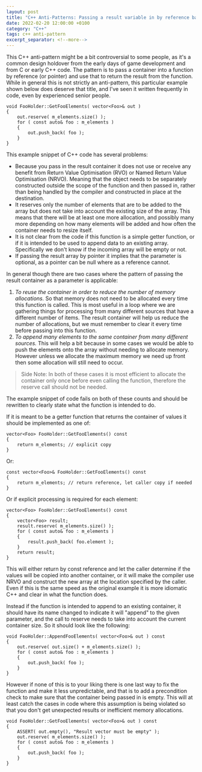 ```yaml
---
layout: post
title: "C++ Anti-Patterns: Passing a result variable in by reference badly"
date: 2022-02-20 12:00:00 +0100
category: "C++"
tags: c++ anti-pattern
excerpt_separator: <!--more-->
---
```

This C++ anti-pattern might be a bit controversial to some people, as it's a common design holdover from the early days of game development and from C or early C++ code. The pattern is to pass a container into a function by reference (or pointer) and use that to return the result from the function. While in general this is not strictly an anti-pattern, this particular example shown below does deserve that title, and I've seen it written frequently in code, even by experienced senior people.

```
void FooHolder::GetFooElements( vector<Foo>& out )
{
	out.reserve( m_elements.size() );
	for ( const auto& foo : m_elements )
	{
		out.push_back( foo );
	}
}
```

<!--more-->

This example snippet of C++ code has several problems:
* Because you pass in the result container it does not use or receive any benefit from Return Value Optimisation (RVO) or Named Return Value Optimisation (NRVO). Meaning that the object needs to be separately constructed outside the scope of the function and then passed in, rather than being handled by the compiler and constructed in place at the destination.
* It reserves only the number of elements that are to be added to the array but does not take into account the existing size of the array. This means that there will be at least one more allocation, and possibly many more depending on how many elements will be added and how often the container needs to resize itself.
* It is not clear from the code if this function is a simple getter function, or if it is intended to be used to append data to an existing array. Specifically we don't know if the incoming array will be empty or not.
* If passing the result array by pointer it implies that the parameter is optional, as a pointer can be null where as a reference cannot.

In general though there are two cases where the pattern of passing the result container as a parameter is applicable:
1. *To reuse the container in order to reduce the number of memory allocations.* So that memory does not need to be allocated every time this function is called. This is most useful in a loop where we are gathering things for processing from many different sources that have a different number of items. The result container will help us reduce the number of allocations, but we must remember to clear it every time before passing into this function.
2. *To append many elements to the same container from many different sources.* This will help a bit because in some cases we would be able to push the elements onto the array without needing to allocate memory. However unless we allocate the maximum memory we need up front then some allocation will still need to occur.

> Side Note: In both of these cases it is most efficient to allocate the container only once before even calling the function, therefore the reserve call should not be needed.

The example snippet of code fails on both of these counts and should be rewritten to clearly state what the function is intended to do.

If it is meant to be a getter function that returns the container of values it should be implemented as one of:

```
vector<Foo> FooHolder::GetFooElements() const
{
	return m_elements; // explicit copy
}
```

Or:

```
const vector<Foo>& FooHolder::GetFooElements() const
{
	return m_elements; // return reference, let caller copy if needed
}
```

Or if explicit processing is required for each element:

```
vector<Foo> FooHolder::GetFooElements() const
{
	vector<Foo> result;
	result.reserve( m_elements.size() );
	for ( const auto& foo : m_elements )
	{
		result.push_back( foo.element );
	}
	return result;
}
```

This will either return by const reference and let the caller determine if the values will be copied into another container, or it will make the compiler use NRVO and construct the new array at the location specified by the caller. Even if this is the same speed as the original example it is more idiomatic C++ and clear in what the function does.

Instead if the function is intended to append to an existing container, it should have its name changed to indicate it will "append" to the given parameter, and the call to reserve needs to take into account the current container size. So it should look like the following:

```
void FooHolder::AppendFooElements( vector<Foo>& out ) const
{
	out.reserve( out.size() + m_elements.size() );
	for ( const auto& foo : m_elements )
	{
		out.push_back( foo );
	}
}
```

However if none of this is to your liking there is one last way to fix the function and make it less unpredictable, and that is to add a precondition check to make sure that the container being passed in is empty. This will at least catch the cases in code where this assumption is being violated so that you don't get unexpected results or inefficient memory allocations.

```
void FooHolder::GetFooElements( vector<Foo>& out ) const
{
	ASSERT( out.empty(), "Result vector must be empty" );
	out.reserve( m_elements.size() );
	for ( const auto& foo : m_elements )
	{
		out.push_back( foo );
	}
}
```

